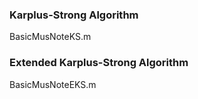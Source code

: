 ### Karplus-Strong Algorithm

BasicMusNoteKS.m

### Extended Karplus-Strong Algorithm

BasicMusNoteEKS.m
